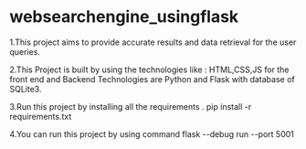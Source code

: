 # websearchengine_usingflask

1.This project aims to provide accurate results and data retrieval for the user queries.

2.This Project is built by using the technologies like : HTML,CSS,JS for the front end and Backend Technologies are Python and Flask with database of SQLite3.

3.Run this project by installing all the requirements .
  pip install -r requirements.txt

4.You can run this project by using command flask --debug run --port 5001
